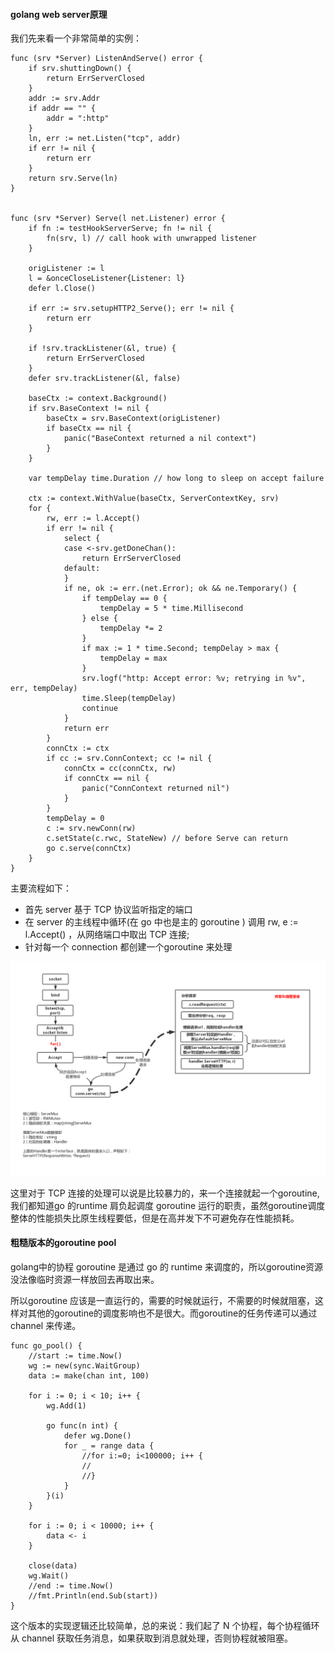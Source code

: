 #### golang web server原理
我们先来看一个非常简单的实例：
```
func (srv *Server) ListenAndServe() error {
	if srv.shuttingDown() {
		return ErrServerClosed
	}
	addr := srv.Addr
	if addr == "" {
		addr = ":http"
	}
	ln, err := net.Listen("tcp", addr)
	if err != nil {
		return err
	}
	return srv.Serve(ln)
}


func (srv *Server) Serve(l net.Listener) error {
	if fn := testHookServerServe; fn != nil {
		fn(srv, l) // call hook with unwrapped listener
	}

	origListener := l
	l = &onceCloseListener{Listener: l}
	defer l.Close()

	if err := srv.setupHTTP2_Serve(); err != nil {
		return err
	}

	if !srv.trackListener(&l, true) {
		return ErrServerClosed
	}
	defer srv.trackListener(&l, false)

	baseCtx := context.Background()
	if srv.BaseContext != nil {
		baseCtx = srv.BaseContext(origListener)
		if baseCtx == nil {
			panic("BaseContext returned a nil context")
		}
	}

	var tempDelay time.Duration // how long to sleep on accept failure

	ctx := context.WithValue(baseCtx, ServerContextKey, srv)
	for {
		rw, err := l.Accept()
		if err != nil {
			select {
			case <-srv.getDoneChan():
				return ErrServerClosed
			default:
			}
			if ne, ok := err.(net.Error); ok && ne.Temporary() {
				if tempDelay == 0 {
					tempDelay = 5 * time.Millisecond
				} else {
					tempDelay *= 2
				}
				if max := 1 * time.Second; tempDelay > max {
					tempDelay = max
				}
				srv.logf("http: Accept error: %v; retrying in %v", err, tempDelay)
				time.Sleep(tempDelay)
				continue
			}
			return err
		}
		connCtx := ctx
		if cc := srv.ConnContext; cc != nil {
			connCtx = cc(connCtx, rw)
			if connCtx == nil {
				panic("ConnContext returned nil")
			}
		}
		tempDelay = 0
		c := srv.newConn(rw)
		c.setState(c.rwc, StateNew) // before Serve can return
		go c.serve(connCtx)
	}
}

```
主要流程如下：

- 首先 server 基于 TCP 协议监听指定的端口
- 在 server 的主线程中循环(在 go 中也是主的 goroutine ) 调用 rw, e := l.Accept() ，从网络端口中取出 TCP 连接;
- 针对每一个 connection 都创建一个goroutine 来处理

![image](../images/http.png)

这里对于 TCP 连接的处理可以说是比较暴力的，来一个连接就起一个goroutine, 我们都知道go 的runtime 肩负起调度 goroutine 运行的职责，虽然goroutine调度整体的性能损失比原生线程要低，但是在高并发下不可避免存在性能损耗。

#### 粗糙版本的goroutine pool
golang中的协程 goroutine 是通过 go 的 runtime 来调度的，所以goroutine资源没法像临时资源一样放回去再取出来。
     
所以goroutine 应该是一直运行的，需要的时候就运行，不需要的时候就阻塞，这样对其他的goroutine的调度影响也不是很大。而goroutine的任务传递可以通过 channel 来传递。
```
func go_pool() {
	//start := time.Now()
	wg := new(sync.WaitGroup)
	data := make(chan int, 100)
	
	for i := 0; i < 10; i++ {
		wg.Add(1)
		
		go func(n int) {
			defer wg.Done()
			for _ = range data {
				//for i:=0; i<100000; i++ {
				//
				//}
			}
		}(i)
	}
	
	for i := 0; i < 10000; i++ {
		data <- i
	}
	
	close(data)
	wg.Wait()
	//end := time.Now()
	//fmt.Println(end.Sub(start))
}
```     
这个版本的实现逻辑还比较简单，总的来说：我们起了 N 个协程，每个协程循环从 channel 获取任务消息，如果获取到消息就处理，否则协程就被阻塞。
